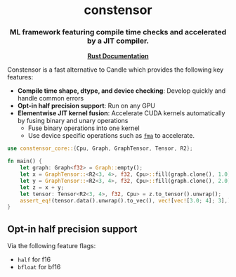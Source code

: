 <h1 align="center">
  constensor
</h1>

<h3 align="center">
ML framework featuring compile time checks and accelerated by a JIT compiler.
</h3>

<p align="center"><a href="https://ericlbuehler.github.io/constensor/constensor_core/"><b>Rust Documentation</b></a>

</p>

Constensor is a fast alternative to Candle which provides the following key features:
- **Compile time shape, dtype, and device checking**: Develop quickly and handle common errors
- **Opt-in half precision support**: Run on any GPU
- **Elementwise JIT kernel fusion**: Accelerate CUDA kernels automatically by fusing binary and unary operations
    - Fuse binary operations into one kernel
    - Use device specific operations such as [`fma`](https://docs.nvidia.com/cuda/cuda-math-api/group__CUDA__MATH__DOUBLE.html#group__CUDA__MATH__DOUBLE_1gff2117f6f3c4ff8a2aa4ce48a0ff2070) to accelerate.


```rust
use constensor_core::{Cpu, Graph, GraphTensor, Tensor, R2};

fn main() {
    let graph: Graph<f32> = Graph::empty();
    let x = GraphTensor::<R2<3, 4>, f32, Cpu>::fill(graph.clone(), 1.0);
    let y = GraphTensor::<R2<3, 4>, f32, Cpu>::fill(graph.clone(), 2.0);
    let z = x + y;
    let tensor: Tensor<R2<3, 4>, f32, Cpu> = z.to_tensor().unwrap();
    assert_eq!(tensor.data().unwrap().to_vec(), vec![vec![3.0; 4]; 3],);
}

```

## Opt-in half precision support
Via the following feature flags:
- `half` for f16
- `bfloat` for bf16